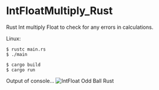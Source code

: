 # IntFloatMultiply_Rust
Rust Int multiply Float to check for any errors in calculations.

Linux:
```terminal
$ rustc main.rs
$ ./main
```
```terminal
$ cargo build
$ cargo run
```
Output of console...
![IntFloat Odd Ball Rust](https://github.com/user-attachments/assets/70cb2b60-6f4f-474c-bff2-ca7d93df88e0)
